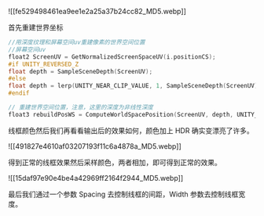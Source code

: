 ![[fe529498461ea9ee1e2a25a37b24cc82_MD5.webp]]

首先重建世界坐标
```c
//用深度纹理和屏幕空间uv重建像素的世界空间位置
//屏幕空间uv
float2 ScreenUV = GetNormalizedScreenSpaceUV(i.positionCS);
#if UNITY_REVERSED_Z
float depth = SampleSceneDepth(ScreenUV);
#else
float depth = lerp(UNITY_NEAR_CLIP_VALUE, 1, SampleSceneDepth(ScreenUV));
#endif

// 重建世界空间位置，注意，这里的深度为非线性深度
float3 rebuildPosWS = ComputeWorldSpacePosition(ScreenUV, depth, UNITY_MATRIX_I_VP);
```


线框颜色然后我们再看看输出后的效果如何，颜色加上 HDR 确实变漂亮了许多。

![[491827e4610af03207193f11c6a4878a_MD5.webp]]

得到正常的线框效果然后采样颜色，两者相加，即可得到正常的效果。

![[15daf97e90e4be4a42969ff2164f2944_MD5.webp]]

最后我们通过一个参数 Spacing 去控制线框的间距，Width 参数去控制线框宽度。